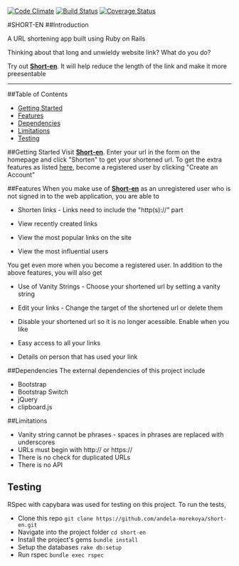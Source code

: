 [![Code Climate](https://codeclimate.com/github/andela-morekoya/short-en/badges/gpa.svg)](https://codeclimate.com/github/andela-morekoya/short-en)
[![Build Status](https://travis-ci.org/andela-morekoya/short-en.svg?branch=develop)](https://travis-ci.org/andela-morekoya/short-en)
[![Coverage Status](https://coveralls.io/repos/github/andela-morekoya/short-en/badge.svg?branch=develop)](https://coveralls.io/github/andela-morekoya/short-en?branch=develop)


#SHORT-EN
##Introduction

A URL shortening app built using Ruby on Rails

Thinking about that long and unwieldy website link? What do you do?

Try out [**Short-en**](https://ashort-en.herokuapp.com/). It will help reduce the length of the link and make it more preesentable

<hr>

##Table of Contents
* [Getting Started](#getting-started)
* [Features](#features)
* [Dependencies](#dependencies)
* [Limitations](#limitations)
* [Testing](#testing)


##Getting Started
Visit [**Short-en**](https://ashort-en.herokuapp.com/). Enter your url in the form on the homepage and click "Shorten" to get your shortened url.
To get the extra features as listed [here](#registered), become a registered user by clicking "Create an Account"


##Features
When you make use of [**Short-en**](https://ashort-en.herokuapp.com/) as an unregistered user who is not signed in to the web application, you are able to

* Shorten links - Links need to include the "http(s)://" part

* View recently created links

* View the most popular links on the site

* View the most influential users

You get even more when you become a <a name="registered"></a>registered user. In addition to the above features, you will also get

 * Use of Vanity Strings - Choose your shortened url by setting a vanity string

 * Edit your links - Change the target of the shortened url or delete them

 * Disable your shortened url so it is no longer acessible. Enable when you like

 * Easy access to all your links

 * Details on person that has used your link


##Dependencies
The external dependencies of this project include
 * Bootstrap
 * Bootstrap Switch
 * jQuery
 * clipboard.js


 ##Limitations
 * Vanity string cannot be phrases - spaces in phrases are replaced with underscores
 * URLs must begin with http:// or https://
 * There is no check for duplicated URLs
 * There is no API


## Testing
RSpec with capybara was used for testing on this project. To run the tests,
 * Clone this repo
   `git clone https://github.com/andela-morekoya/short-en.git`
 * Navigate into the project folder
   `cd short-en`
 * Install the project's gems
   `bundle install`
 * Setup the databases
   `rake db:setup`
 * Run rspec
   `bundle exec rspec`

